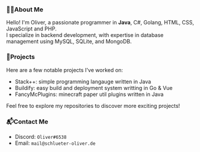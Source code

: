 ### 👨‍💻About Me
Hello! I'm Oliver, a passionate programmer in **Java**, C#, Golang, HTML, CSS, JavaScript and PHP.<br>
I specialize in backend development, with expertise in database management using MySQL, SQLite, and MongoDB.

### 🚀Projects
Here are a few notable projects I've worked on:

 - Stack++: simple programming langauge written in Java
 - Buildify: easy build and deployment system writting in Go & Vue
 - FancyMcPlugins: minecraft paper util plugins written in Java

Feel free to explore my repositories to discover more exciting projects!

### 📬Contact Me

 - Discord: `Oliver#6538`
 - Email: `mail@schlueter-oliver.de`
